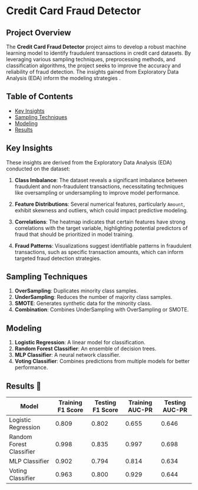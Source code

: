 # Credit Card Fraud Detector
## Project Overview 
The **Credit Card Fraud Detector** project aims to develop a robust machine learning model to identify fraudulent transactions in credit card datasets. By leveraging various sampling techniques, preprocessing methods, and classification algorithms, the project seeks to improve the accuracy and reliability of fraud detection. The insights gained from Exploratory Data Analysis (EDA) inform the modeling strategies .
## Table of Contents
- [Key Insights](#key-insights) 
- [Sampling Techniques](#sampling-techniques)
- [Modeling](#modeling)
- [Results](#Results)



## Key Insights 

These insights are derived from the Exploratory Data Analysis (EDA) conducted on the dataset:

1. **Class Imbalance**: The dataset reveals a significant imbalance between fraudulent and non-fraudulent transactions, necessitating techniques like oversampling or undersampling to improve model performance.

2. **Feature Distributions**: Several numerical features, particularly `Amount`, exhibit skewness and outliers, which could impact predictive modeling.

3. **Correlations**: The heatmap indicates that certain features have strong correlations with the target variable, highlighting potential predictors of fraud that should be prioritized in model training.

4. **Fraud Patterns**: Visualizations suggest identifiable patterns in fraudulent transactions, such as specific transaction amounts, which can inform targeted fraud detection strategies.

## Sampling Techniques 

1. **OverSampling**: Duplicates minority class samples.
2. **UnderSampling**: Reduces the number of majority class samples.
3. **SMOTE**: Generates synthetic data for the minority class.
4. **Combination**: Combines UnderSampling with OverSampling or SMOTE.

## Modeling 

1. **Logistic Regression**: A linear model for classification.
2. **Random Forest Classifier**: An ensemble of decision trees.
3. **MLP Classifier**: A neural network classifier.
4. **Voting Classifier**: Combines predictions from multiple models for better performance.

## Results 💾

| Model                     | Training F1 Score | Testing F1 Score | Training AUC-PR | Testing AUC-PR |
|---------------------------|--------------------|-------------------|------------------|------------------|
| Logistic Regression       | 0.809              | 0.802             | 0.655            | 0.646            |
| Random Forest Classifier  | 0.998              | 0.835             | 0.997            | 0.698            |
| MLP Classifier            | 0.902              | 0.794             | 0.814            | 0.634            |
| Voting Classifier         | 0.963              | 0.800             | 0.929            | 0.644            |

